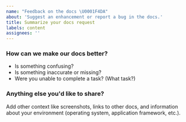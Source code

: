 ```yaml
---
name: "Feedback on the docs \U0001F4DA"
about: 'Suggest an enhancement or report a bug in the docs.'
title: Summarize your docs request
labels: content
assignees: ''
---
```


<!-- NOTE: New Relic is on a company-wide vacation the week of August 9 through
August 12. We'll take a look at your issue as soon as we're back on August 16. 
Or, if your issue is urgent, you can reach out to our support team 
at support.newrelic.com. -->

<!-- Thanks for filing an issue on our docs! -->

<!-- This repo is public. Anything you share here is visible to the world. -->

### How can we make our docs better?

* Is something confusing?
* Is something inaccurate or missing?
* Were you unable to complete a task? (What task?)

### Anything else you'd like to share?

Add other context like screenshots, links to other docs, and information about
your environment (operating system, application framework, etc.).